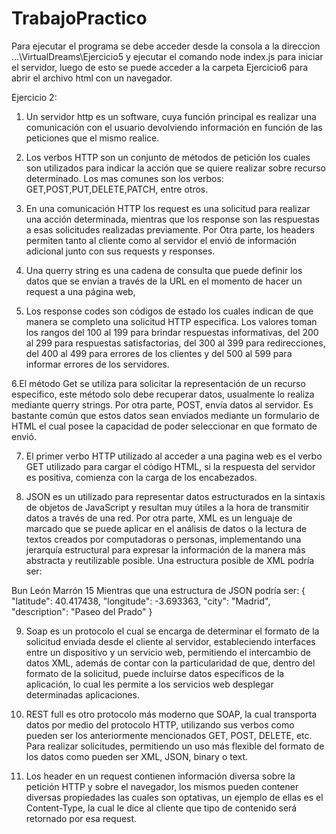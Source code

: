 # TrabajoPractico

Para ejecutar el programa se debe acceder desde la consola a la direccion ...\VirtualDreams\Ejercicio5 y ejecutar el comando node index.js para iniciar el servidor, luego de esto se puede acceder a la carpeta Ejercicio6 para abrir el archivo html con un navegador.

Ejercicio 2:
1. Un servidor http es un software, cuya función principal es realizar una comunicación con el usuario devolviendo información en función de las peticiones que el mismo realice.

2. Los verbos HTTP son un conjunto de métodos de petición los cuales son utilizados para indicar la acción que se quiere realizar sobre recurso determinado.
Los mas comunes son los verbos: GET,POST,PUT,DELETE,PATCH, entre otros.

3. En una comunicación HTTP los request es una solicitud para realizar una acción determinada, mientras que los response son las respuestas a esas solicitudes realizadas previamente. 
Por Otra parte, los headers permiten tanto al cliente como al servidor el envió de información adicional junto con sus requests y responses.

4. Una querry string es una cadena de consulta que puede definir los datos que se envían a través de la URL en el momento de hacer un request a una página web,

5. Los response codes son códigos de estado los cuales indican de que manera se completo una solicitud HTTP especifica. Los valores toman los rangos del 100 al 199 para brindar respuestas informativas, del 200 al 299 para respuestas satisfactorias, del 300 al 399 para redirecciones, del 400 al 499 para errores de los clientes y del 500 al 599 para informar errores de los servidores.

6.El método Get se utiliza para solicitar la representación de un recurso especifico, este método solo debe recuperar datos, usualmente lo realiza mediante querry strings.
Por otra parte, POST, envía datos al servidor. Es bastante común que estos datos sean enviados mediante un formulario de HTML el cual posee la capacidad de poder seleccionar en que formato de envió.

7. El primer verbo HTTP utilizado al acceder a una pagina web es el verbo GET utilizado para cargar el código HTML, si la respuesta del servidor es positiva, comienza con la carga de los encabezados.

8. JSON es un utilizado para representar datos estructurados en la sintaxis de objetos de JavaScript y resultan muy útiles a la hora de transmitir datos a través de una red. 
Por otra parte, XML es un lenguaje de marcado que se puede aplicar en el análisis de datos o la lectura de textos creados por computadoras o personas, implementando una jerarquía estructural para expresar la información de la manera más abstracta y reutilizable posible. 
Una estructura posible de XML podría ser:
<animal>
        <nombre>Bun</nombre>
        <tipo>León</tipo>
        <color>Marrón</color>
        <edad>15</edad>
    </animal>
Mientras que una estructura de JSON podría ser:
      {
        "latitude": 40.417438,
        "longitude": -3.693363,
        "city": "Madrid",
        "description": "Paseo del Prado"
      }
 
 9. Soap es un protocolo el cual se encarga de determinar el formato de la solicitud enviada desde el cliente al servidor, estableciendo interfaces entre un dispositivo y un servicio web, permitiendo el intercambio de datos XML, además de contar con la particularidad de que, dentro del formato de la solicitud, puede incluirse datos específicos de la aplicación, lo cual les permite a los servicios web desplegar determinadas aplicaciones.

10. REST full es otro protocolo más moderno que SOAP, la cual transporta datos por medio del protocolo HTTP, utilizando sus verbos como pueden ser los anteriormente mencionados GET, POST, DELETE, etc. Para realizar solicitudes, permitiendo un uso más flexible del formato de los datos como pueden ser XML, JSON, binary o text.

11. Los header en un request contienen información diversa sobre la petición HTTP y sobre el navegador, los mismos pueden contener diversas propiedades las cuales son optativas, un ejemplo de ellas es el Content-Type, la cual le dice al cliente que tipo de contenido será retornado por esa request.


